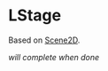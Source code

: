 LStage
=====

Based on [Scene2D](https://github.com/libgdx/libgdx/wiki/Scene2d).

*will complete when done*
